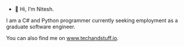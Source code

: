- 👋 Hi, I’m Nitesh.

I am a C# and Python programmer currently seeking employment as a graduate software engineer.

You can also find me on www.techandstuff.io.
